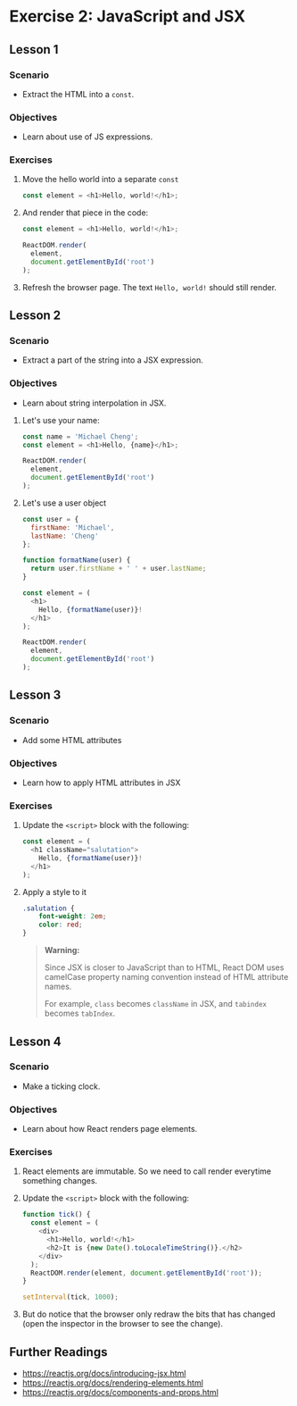 # Exercise 2: JavaScript and JSX

## Lesson 1

### Scenario

- Extract the HTML into a `const`.

### Objectives

- Learn about use of JS expressions.

### Exercises

1. Move the hello world into a separate `const`

	```javascript
	const element = <h1>Hello, world!</h1>;
	```

2. And render that piece in the code:

	```javascript
	const element = <h1>Hello, world!</h1>;

	ReactDOM.render(
	  element,
	  document.getElementById('root')
	);
	```

3. Refresh the browser page. The text `Hello, world!` should still render.

## Lesson 2

### Scenario

- Extract a part of the string into a JSX expression.

### Objectives

- Learn about string interpolation in JSX.

1. Let's use your name:

	```javascript
	const name = 'Michael Cheng';
	const element = <h1>Hello, {name}</h1>;

	ReactDOM.render(
	  element,
	  document.getElementById('root')
	);
	```

2. Let's use a user object

	```javascript
	const user = {
	  firstName: 'Michael',
	  lastName: 'Cheng'
	};

	function formatName(user) {
	  return user.firstName + ' ' + user.lastName;
	}

	const element = (
	  <h1>
	    Hello, {formatName(user)}!
	  </h1>
	);

	ReactDOM.render(
	  element,
	  document.getElementById('root')
	);
	```

## Lesson 3

### Scenario

- Add some HTML attributes

### Objectives

- Learn how to apply HTML attributes in JSX

### Exercises

1. Update the `<script>` block with the following:

	```javascript
	const element = (
	  <h1 className="salutation">
	    Hello, {formatName(user)}!
	  </h1>
	);
	```

2. Apply a style to it

	```css
	.salutation {
		font-weight: 2em;
		color: red;
	}
	```

	> **Warning:**
	>
	> Since JSX is closer to JavaScript than to HTML, React DOM uses camelCase property naming convention instead of HTML attribute names.
	>
	> For example, `class` becomes `className` in JSX, and `tabindex` becomes `tabIndex`.

## Lesson 4

### Scenario

- Make a ticking clock.

### Objectives

- Learn about how React renders page elements.

### Exercises

1. React elements are immutable. So we need to call render everytime something changes.
2. Update the `<script>` block with the following:

	```javascript
	function tick() {
	  const element = (
	    <div>
	      <h1>Hello, world!</h1>
	      <h2>It is {new Date().toLocaleTimeString()}.</h2>
	    </div>
	  );
	  ReactDOM.render(element, document.getElementById('root'));
	}

	setInterval(tick, 1000);
	```

3. But do notice that the browser only redraw the bits that has changed (open the inspector in the browser to see the change).

## Further Readings

- https://reactjs.org/docs/introducing-jsx.html
- https://reactjs.org/docs/rendering-elements.html
- https://reactjs.org/docs/components-and-props.html